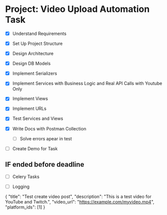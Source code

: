 # Project: Video Upload Automation Task

- [X] Understand Requirements
- [X] Set Up Project Structure
- [X] Design Architecture
- [X] Design DB Models
- [X] Implement Serializers
- [X] Implement Services with Business Logic and Real API Calls with Youtube Only
- [X] Implement Views  
- [X] Implement URLs
- [X] Test Services and Views
- [X] Write Docs with Postman Collection
    - [ ] Solve errors apear in test 
- [ ] Create Demo for Task 


## IF ended before deadline 
- [ ] Celery Tasks
- [ ] Logging


{
    "title": "Test create video post",
    "description": "This is a test video for YouTube and Twitch.",
    "video_url": "https://example.com/myvideo.mp4",
    "platform_ids": [1]
}